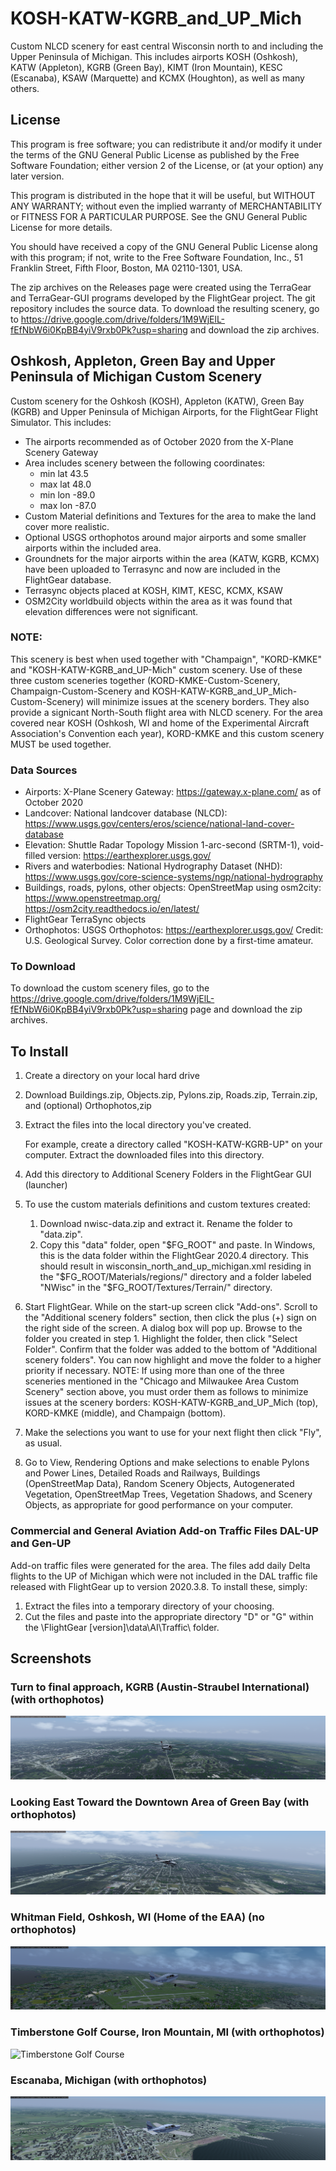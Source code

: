 # KOSH-KATW-KGRB_and_UP_Mich
Custom NLCD scenery for east central Wisconsin north to and including the Upper Peninsula of Michigan. This includes airports KOSH (Oshkosh), KATW (Appleton), KGRB (Green Bay), KIMT (Iron Mountain), KESC (Escanaba), KSAW (Marquette) and KCMX (Houghton), as well as many others.

## License
This program is free software; you can redistribute it and/or modify it under the terms of the GNU General Public License as published by the Free Software Foundation; either version 2 of the License, or (at your option) any later version.

This program is distributed in the hope that it will be useful, but WITHOUT ANY WARRANTY; without even the implied warranty of MERCHANTABILITY or FITNESS FOR A PARTICULAR PURPOSE. See the GNU General Public License for more details.

You should have received a copy of the GNU General Public License along with this program; if not, write to the Free Software Foundation, Inc., 51 Franklin Street, Fifth Floor, Boston, MA 02110-1301, USA.

The zip archives on the Releases page were created using the TerraGear and TerraGear-GUI programs developed by the FlightGear project. The git repository includes the source data. To download the resulting scenery, go to https://drive.google.com/drive/folders/1M9WjElL-fEfNbW6i0KpBB4yiV9rxb0Pk?usp=sharing and download the zip archives.

## Oshkosh, Appleton, Green Bay and Upper Peninsula of Michigan Custom Scenery

Custom scenery for the Oshkosh (KOSH), Appleton (KATW), Green Bay (KGRB) and Upper Peninsula of Michigan Airports, for the FlightGear Flight Simulator. This includes:
- The airports recommended as of October 2020 from the X-Plane Scenery Gateway
- Area includes scenery between the following coordinates: 
  - min lat 43.5
  - max lat 48.0
  - min lon -89.0
  - max lon -87.0 
- Custom Material definitions and Textures for the area to make the land cover more realistic.
- Optional USGS orthophotos around major airports and some smaller airports within the included area.
- Groundnets for the major airports within the area (KATW, KGRB, KCMX) have been uploaded to Terrasync and now are included in the FlightGear database.
- Terrasync objects placed at KOSH, KIMT, KESC, KCMX, KSAW
- OSM2City worldbuild objects within the area as it was found that elevation differences were not significant.

### NOTE: 
This scenery is best when used together with "Champaign", "KORD-KMKE" and "KOSH-KATW-KGRB_and_UP-Mich" custom scenery. Use of these three custom sceneries together (KORD-KMKE-Custom-Scenery, Champaign-Custom-Scenery and KOSH-KATW-KGRB_and_UP_Mich-Custom-Scenery) will minimize issues at the scenery borders. They also provide a signicant North-South flight area with NLCD scenery. For the area covered near KOSH (Oshkosh, WI and home of the Experimental Aircraft Association's Convention each year), KORD-KMKE and this custom scenery MUST be used together. 

### Data Sources

- Airports: X-Plane Scenery Gateway: https://gateway.x-plane.com/ as of October 2020
- Landcover: National landcover database (NLCD): https://www.usgs.gov/centers/eros/science/national-land-cover-database
- Elevation: Shuttle Radar Topology Mission 1-arc-second (SRTM-1), void-filled version: https://earthexplorer.usgs.gov/
- Rivers and waterbodies: National Hydrography Dataset (NHD): https://www.usgs.gov/core-science-systems/ngp/national-hydrography
- Buildings, roads, pylons, other objects: OpenStreetMap using osm2city: https://www.openstreetmap.org/ https://osm2city.readthedocs.io/en/latest/
- FlightGear TerraSync objects
- Orthophotos: USGS Orthophotos: https://earthexplorer.usgs.gov/ Credit: U.S. Geological Survey. Color correction done by a first-time amateur.

### To Download

To download the custom scenery files, go to the https://drive.google.com/drive/folders/1M9WjElL-fEfNbW6i0KpBB4yiV9rxb0Pk?usp=sharing page and download the zip archives.

## To Install

1. Create a directory on your local hard drive
1. Download Buildings.zip, Objects.zip, Pylons.zip, Roads.zip, Terrain.zip, and (optional) Orthophotos,zip 
1. Extract the files into the local directory you've created. 

    For example, create a directory called "KOSH-KATW-KGRB-UP" on your computer. Extract the downloaded files into this directory. 

1.  Add this directory to Additional Scenery Folders in the FlightGear GUI (launcher) 
1.  To use the custom materials definitions and custom textures created:
    1.  Download nwisc-data.zip and extract it. Rename the folder to "data.zip".
    1.  Copy this "data" folder, open "$FG_ROOT" and paste. In Windows, this is the data folder within the FlightGear 2020.4 directory. This should result in wisconsin_north_and_up_michigan.xml residing in the "$FG_ROOT/Materials/regions/" directory and a folder labeled "NWisc" in the "$FG_ROOT/Textures/Terrain/" directory.
 1.  Start FlightGear. While on the start-up screen click "Add-ons". Scroll to the "Additional scenery folders" section, then click the plus (+) sign on the right side of the screen. A dialog box will pop up. Browse to the folder you created in step 1. Highlight the folder, then click "Select Folder". Confirm that the folder was added to the bottom of "Additional scenery folders". You can now highlight and move the folder to a higher priority if necessary. NOTE: If using more than one of the three sceneries mentioned in the "Chicago and Milwaukee Area Custom Scenery" section above, you must order them as follows to minimize issues at the scenery borders: KOSH-KATW-KGRB_and_UP_Mich (top), KORD-KMKE (middle), and Champaign (bottom).
 1.  Make the selections you want to use for your next flight then click "Fly", as usual.
 1.  Go to View, Rendering Options and make selections to enable Pylons and Power Lines, Detailed Roads and Railways, Buildings (OpenStreetMap Data), Random Scenery Objects, Autogenerated Vegetation, OpenStreetMap Trees, Vegetation Shadows, and Scenery Objects, as appropriate for good performance on your computer.

### Commercial and General Aviation Add-on Traffic Files DAL-UP and Gen-UP
Add-on traffic files were generated for the area. The files add daily Delta flights to the UP of Michigan which were not included in the DAL traffic file released with FlightGear up to version 2020.3.8. To install these, simply:
1) Extract the files into a temporary directory of your choosing.
2) Cut the files and paste into the appropriate directory "D" or "G" within the \FlightGear [version]\data\AI\Traffic\ folder.

## Screenshots

### Turn to final approach, KGRB (Austin-Straubel International) (with orthophotos)
![Turn to final, KGRB](https://github.com/LGBudd/KOSH-KATW-KGRB_and_UP_Mich/blob/main/Screenshots/Appr%20to%20KGRB.png)

### Looking East Toward the Downtown Area of Green Bay (with orthophotos)
![Looking East Over Residential Green Bay](https://github.com/LGBudd/KOSH-KATW-KGRB_and_UP_Mich/blob/main/Screenshots/Looking%20East%20%20Over%20Green%20Bay.png)

### Whitman Field, Oshkosh, WI (Home of the EAA) (no orthophotos)
![Whitman Field, Oshkosh, WI](https://github.com/LGBudd/KOSH-KATW-KGRB_and_UP_Mich/blob/main/Screenshots/KOSH.png)

### Timberstone Golf Course, Iron Mountain, MI (with orthophotos)
![Timberstone Golf Course](https://github.com/LGBudd/KOSH-KATW-KGRB_and_UP_Mich/blob/main/Screenshots/Timberstone%20Golf.png)

### Escanaba, Michigan (with orthophotos)
![Escanaba, Michigan](https://github.com/LGBudd/KOSH-KATW-KGRB_and_UP_Mich/blob/main/Screenshots/Escanaba.png)
